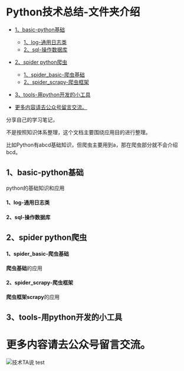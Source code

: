 # Python技术总结-文件夹介绍

- [1、basic-python基础](#1basic-python基础)
  - [1、log-通用日志类](#1log-通用日志类)
  - [2、sql-操作数据库](#2sql-操作数据库)
- [2、spider python爬虫](#2spider-python爬虫)        
  - [1、spider_basic-爬虫基础](#1spider_basic-爬虫基础)        
  - [2、spider_scrapy-爬虫框架](#2spider_scrapy-爬虫框架)
- [3、tools-用python开发的小工具](#3tools-用python开发的小工具)

- [更多内容请去公众号留言交流。](#更多内容请去公众号留言交流)



分享自己的学习笔记，

不是按照知识体系整理，这个文档主要围绕应用目的进行整理。

比如Python有abcd基础知识，但爬虫主要用到a，那在爬虫部分就不会介绍bcd。



## 1、basic-python基础
python的基础知识和应用
#### 1、log-通用日志类
#### 2、sql-操作数据库

## 2、spider python爬虫
#### 1、spider_basic-爬虫基础

**爬虫基础**的应用

#### 2、spider_scrapy-爬虫框架

**爬虫框架scrapy**的应用

## 3、tools-用python开发的小工具

# 更多内容请去公众号留言交流。

![技术TA说](https://github.com/kanmendashu2020/resouce/blob/master/image/tec_code.jpg)
test
